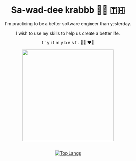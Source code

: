 
<div id="header" align="center">
  <h1> Sa-wad-dee krabbb 🙏🏻 🇹🇭</h1>
  <p>I'm practicing to be a better software engineer than yesterday.</p>
  <p>I wish to use my skills to help us create a better life.</p>
  <p>t r y i t m y b e s t . 🤘🏻 ❤️‍🔥</p>
  <img src="https://media.giphy.com/media/gui67fZ3xIneM/giphy.gif" width="300"/>
  <div width="200"> 
  &nbsp;
  </div>
  
  [![Top Langs](https://github-readme-stats.vercel.app/api/top-langs/?username=TanatornZ&layout=compact)](https://github.com/anuraghazra/github-readme-stats)
   
</div>
